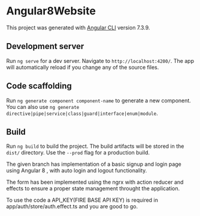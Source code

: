 # Angular8Website

This project was generated with [Angular CLI](https://github.com/angular/angular-cli) version 7.3.9.

## Development server

Run `ng serve` for a dev server. Navigate to `http://localhost:4200/`. The app will automatically reload if you change any of the source files.

## Code scaffolding

Run `ng generate component component-name` to generate a new component. You can also use `ng generate directive|pipe|service|class|guard|interface|enum|module`.

## Build

Run `ng build` to build the project. The build artifacts will be stored in the `dist/` directory. Use the `--prod` flag for a production build.

The given branch has implementation of a basic signup and login page using Angular 8 , with auto login and logout functionality.

The form has been implemented using the ngrx with action reducer and effects to ensure a proper state management throught the application.

To use the code a  API_KEY(FIRE BASE API KEY) is required in app/auth/store/auth.effect.ts and you are good to go.



